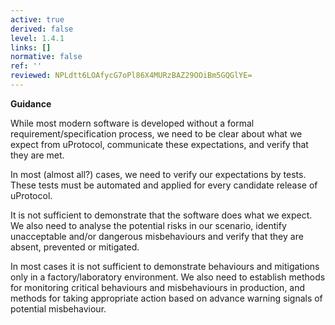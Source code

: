 ```yaml
---
active: true
derived: false
level: 1.4.1
links: []
normative: false
ref: ''
reviewed: NPLdtt6LOAfycG7oPl86X4MURzBAZ29OOiBm5GQGlYE=
---
```


**Guidance**

While most modern software is developed without a formal
requirement/specification process, we need to be clear about what we expect
from uProtocol, communicate these expectations, and verify that they are met.

In most (almost all?) cases, we need to verify our expectations by
tests. These tests must be automated and applied for every candidate release
of uProtocol.

It is not sufficient to demonstrate that the software does what we expect. We
also need to analyse the potential risks in our scenario, identify
unacceptable and/or dangerous misbehaviours and verify that they are absent,
prevented or mitigated.

In most cases it is not sufficient to demonstrate behaviours and mitigations
only in a factory/laboratory environment. We also need to establish methods for
monitoring critical behaviours and misbehaviours in production, and methods for
taking appropriate action based on advance warning signals of potential
misbehaviour.

